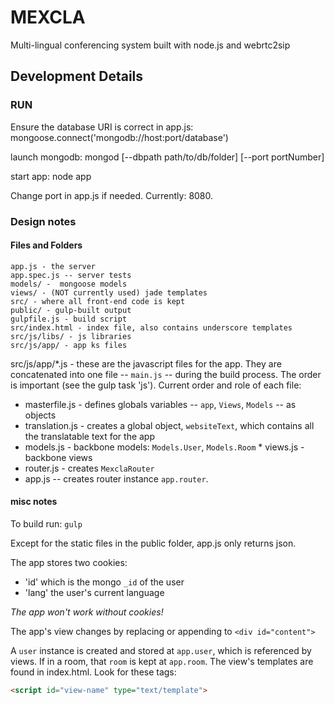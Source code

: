 # MEXCLA

Multi-lingual conferencing system built with node.js and webrtc2sip

## Development Details

### RUN

Ensure the database URI is correct in app.js: mongoose.connect('mongodb://host:port/database')

launch mongodb: mongod [--dbpath path/to/db/folder] [--port portNumber]

start app: node app

Change port in app.js if needed. Currently: 8080.

### Design notes

#### Files and Folders


```
app.js - the server
app.spec.js -- server tests
models/ -  mongoose models
views/ - (NOT currently used) jade templates
src/ - where all front-end code is kept
public/ - gulp-built output
gulpfile.js - build script
src/index.html - index file, also contains underscore templates
src/js/libs/ - js libraries
src/js/app/ - app ks files
```

src/js/app/*.js - these are the javascript files for the app. They are concatenated into one file -- `main.js` -- during the build process. The order is important (see the gulp task 'js'). Current order and role of each file:

  * masterfile.js - defines globals variables -- `app`, `Views`, `Models` -- as objects
  * translation.js - creates a global object, `websiteText`, which contains all the translatable text for the app
  * models.js - backbone models: `Models.User`, `Models.Room`  * views.js - backbone views
  * router.js - creates `MexclaRouter`
  * app.js -- creates router instance `app.router`.
    
#### misc notes

To build run: `gulp`

Except for the static files in the public folder, app.js only returns json.

The app stores two cookies:
  * 'id' which is the mongo `_id` of the user
  * 'lang' the user's current language
  
*The app won't work without cookies!*

The app's view changes by replacing or appending to `<div id="content">`

A `user` instance is created and stored at `app.user`, which is referenced by views. If in a room, that `room` is kept at `app.room`. The view's templates are found in index.html. Look for these tags:

```html
<script id="view-name" type="text/template">
``` 

